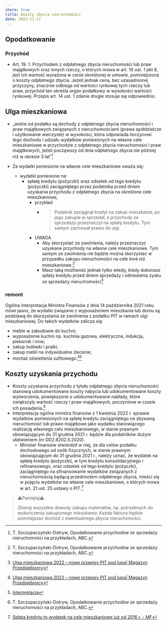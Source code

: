 ```yaml
---  
share: true  
title: Koszty zbycia nieruchomości  
date: 2022-11-17  
---  
```

  
## Opodatkowanie  
  
  
### Przychód  
  
- Art. 19. 1. Przychodem z odpłatnego zbycia nieruchomości lub praw majątkowych oraz innych rzeczy, o których mowa w art. 10 ust. 1 pkt 8, jest ich wartość wyrażona w cenie określonej w umowie, pomniejszona o koszty odpłatnego zbycia. Jeżeli jednak cena, bez uzasadnionej przyczyny, znacznie odbiega od wartości rynkowej tych rzeczy lub praw, przychód ten określa organ podatkowy w wysokości wartości rynkowej. Przepis art. 14 ust. 1 zdanie drugie stosuje się odpowiednio.  
  
## Ulga mieszkaniowa  
- „wolne od podatku są dochody z odpłatnego zbycia nieruchomości i praw majątkowych związanych z nieruchomościami (prawa spółdzielcze i użytkowanie wieczyste) w wysokości, która odpowiada iloczynowi tego dochodu i udziału wydatków poniesionych na własne cele mieszkaniowe w przychodzie z odpłatnego zbycia nieruchomości i praw majątkowych, jeżeli począwszy od dnia odpłatnego zbycia nie później niż w okresie 3 lat”[^1]  
  
- Za wydatki poniesione na własne cele mieszkaniowe uważa się:  
	- wydatki poniesione na:  
		- spłatę kredytu (pożyczki) oraz odsetek od tego kredytu (pożyczki) zaciągniętego przez podatnika przed dniem uzyskania przychodu z odpłatnego zbycia na określone cele mieszkaniowe,  
			- przykład  
				- >Podatnik zaciągnął kredyt na zakup _mieszkania_, po jego zakupie je sprzedał, a _przychody ze sprzedaży_ przeznaczył na spłatę kredytu. Tym samym zachował prawo do ulgi.  
			- UWAGA  
				- Aby skorzystać ze zwolnienia, należy przeznaczyć uzyskane przychody na własne cele mieszkaniowe. Tym samym ze zwolnienia nie będzie można skorzystać w przypadku zakupu nieruchomości na cele inne niż mieszkaniowe.[^2]  
				- Masz taką możliwość jednak tylko wtedy, kiedy dokonasz spłaty kredytu przed dniem sprzedaży i odniesienia zysku ze sprzedaży nieruchomości[^3]  
  
### remont  
Ogólna interpretacja Ministra Finansów z dnia 14 października 2021 roku mówi jasno, że wydatki związane z wyposażeniem mieszkania lub domu są podstawą do skorzystania ze zwolnienia z podatku PIT w ramach ulgi mieszkaniowej. Do takich wydatków zalicza się:  
  
-   meble w zabudowie do kuchni;  
-   wyposażenie kuchni np. kuchnia gazowa, elektryczna, indukcja, piekarnik i inne;  
-   zakup lodówki i pralki;  
-   zakup mebli na indywidualne zlecenie;  
-   montaż oświetlenia sufitowego.[^4][^5]  
  
## Koszty uzyskania przychodu  
  
- Koszty uzyskania przychodu z tytułu odpłatnego zbycia nieruchomości stanowią udokumentowane koszty nabycia lub udokumentowane koszty wytworzenia, powiększone o udokumentowane nakłady, które zwiększyły wartość rzeczy i praw majątkowych, poczynione w czasie ich posiadania.[^6]  
- Interpretacja ogólna ministra finansów z 1 kwietnia 2022 r. sprawie wydatków poniesionych na spłatę kredytu zaciągniętego na zbywaną nieruchomość lub prawo majątkowe jako wydatku stanowiącego realizację własnego celu mieszkaniowego, w stanie prawnym obowiązującym do 31 grudnia 2021 r. będzie dla podatników dużym ułatwieniem (nr DD2.8202.5.2020).  
	- Minister finansów stwierdził w niej, że dla celów podatku dochodowego od osób fizycznych, w stanie prawnym obowiązującym do 31 grudnia 2021 r., należy uznać, że wydatek na spłatę kredytu (pożyczki), w tym kredytu konsolidacyjnego i refinansowego, oraz odsetek od tego kredytu (pożyczki), zaciągniętego na sfinansowanie wydatków związanych z nieruchomością będącą przedmiotem odpłatnego zbycia, mieści się w pojęciu wydatków na własne cele mieszkaniowe, o których mowa w art. 21 ust. 25 ustawy o PIT.[^7]  
  
  
> ⚠️Pamiętaj⚠️  
>   
> Zbieraj wszystkie dowody zakupu materiałów, np. potrzebnych do wykończenia zakupionego _mieszkania_. Każda faktura będzie pomniejszać dochód z ewentualnego zbycia nieruchomości.  
  
  
  
  
  
  
  
  
[^1]: T. Szczupaczyński-Dotryw, Opodatkowanie przychodów ze sprzedaży nieruchomości na przykładach, ABC.  
[^2]: T. Szczupaczyński-Dotryw, Opodatkowanie przychodów ze sprzedaży nieruchomości na przykładach, ABC.  
[^3]: [Ulga mieszkaniowa 2022 – nowe przepisy PIT pod lupą| Magazyn Przedsiębiorcy](https://magazynprzedsiebiorcy.pl/ulga-mieszkaniowa)  
[^4]: [Ulga mieszkaniowa 2022 – nowe przepisy PIT pod lupą| Magazyn Przedsiębiorcy](https://magazynprzedsiebiorcy.pl/ulga-mieszkaniowa)  
[^5]: [Interpretacja](https://www.mf.gov.pl/documents/764034/6915408/Dz.+Urz.+Min.+FFiPR+z+dnia+14+pa%C5%BAdziernika+2021+r.+-+poz.+145+-)  
[^6]: T. Szczupaczyński-Dotryw, Opodatkowanie przychodów ze sprzedaży nieruchomości na przykładach, ABC.  
[^7]: [Spłata kredytu to wydatek na cele mieszkaniowe już od 2016 r. - MF](https://www.prawo.pl/podatki/splata-kredytu-to-wydatek-na-cele-mieszkaniowe-juz-od-2016-r-mf,514661.html)  
